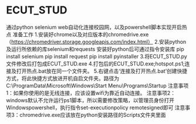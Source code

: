 # ECUT_STUD
通过python selenium web自动化连接校园网，以及powershell脚本实现开启热点
准备工作
1.安装好chrome以及对应版本的chromedrive.exe（https://chromedriver.storage.googleapis.com/index.html）
2.安装python及运行所依赖的库selenium和requests
安装好python后可通过指令安装库
pip install selenium
pip install request
pip install pyinstaller
3.将ECUT_STUD.py文件修改后打包成ECUT_STUD.exe
4.打包后的ECUT_STUD.exe;hotspot.ps1;连接及打开热点.bat放在同一个文件夹。
5.右键点击‘连接及打开热点.bat’创建快捷方式，将此快捷方式放进开机自启文件夹。路径为C:\ProgramData\Microsoft\Windows\Start Menu\Programs\Startup
注意事项1：如果你使用的是无线连接，应该设置wifi为靠近自动连接。
注意事项2：windows默认不允许运行ps1脚本，所以需要修改策略，以管理员身份打开Windowspowershell，执行指令set-executionpolicy remotesigned即可
注意事项3：chromedrive.exe应该放在python安装路径的Scripts文件夹里面
